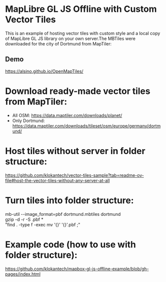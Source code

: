 # MapLibre GL JS Offline with Custom Vector Tiles

This is an example of hosting vector tiles with custom style and a local copy of MapLibre GL JS library on your own server.The MBTiles were downloaded for the city of Dortmund from MapTiler:

## Demo
https://alsino.github.io/OpenMapTiles/

# Download ready-made vector tiles from MapTiler:

- All OSM: https://data.maptiler.com/downloads/planet/
- Only Dortmund: https://data.maptiler.com/downloads/tileset/osm/europe/germany/dortmund/

# Host tiles without server in folder structure:

https://github.com/klokantech/vector-tiles-sample?tab=readme-ov-file#host-the-vector-tiles-without-any-server-at-all

# Turn tiles into folder structure:

mb-util --image_format=pbf dortmund.mbtiles dortmund  
gzip -d -r -S .pbf \*  
"find . -type f -exec mv '{}' '{}'.pbf \;"

# Example code (how to use with folder structure):

https://github.com/klokantech/mapbox-gl-js-offline-example/blob/gh-pages/index.html
